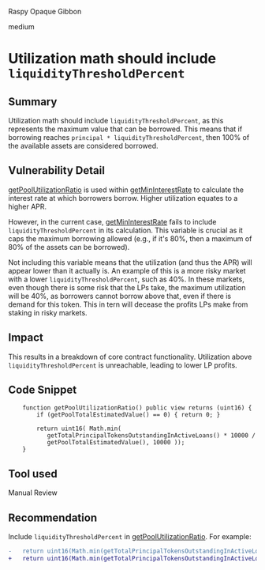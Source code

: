 Raspy Opaque Gibbon

medium

# Utilization math should include `liquidityThresholdPercent`

## Summary
Utilization math should include `liquidityThresholdPercent`, as this represents the maximum value that can be borrowed. This means that if borrowing reaches `principal * liquidityThresholdPercent`, then 100% of the available assets are considered borrowed.

## Vulnerability Detail
[getPoolUtilizationRatio](https://github.com/sherlock-audit/2024-04-teller-finance/blob/main/teller-protocol-v2-audit-2024/packages/contracts/contracts/LenderCommitmentForwarder/extensions/LenderCommitmentGroup/LenderCommitmentGroup_Smart.sol#L757) is used within [getMinInterestRate](https://github.com/sherlock-audit/2024-04-teller-finance/blob/main/teller-protocol-v2-audit-2024/packages/contracts/contracts/LenderCommitmentForwarder/extensions/LenderCommitmentGroup/LenderCommitmentGroup_Smart.sol#L769) to calculate the interest rate at which borrowers borrow. Higher utilization equates to a higher APR.

However, in the current case, [getMinInterestRate](https://github.com/sherlock-audit/2024-04-teller-finance/blob/main/teller-protocol-v2-audit-2024/packages/contracts/contracts/LenderCommitmentForwarder/extensions/LenderCommitmentGroup/LenderCommitmentGroup_Smart.sol#L769) fails to include `liquidityThresholdPercent` in its calculation. This variable is crucial as it caps the maximum borrowing allowed (e.g., if it's 80%, then a maximum of 80% of the assets can be borrowed).

Not including this variable means that the utilization (and thus the APR) will appear lower than it actually is. An example of this is a more risky market with a lower `liquidityThresholdPercent`, such as 40%. In these markets, even though there is some risk that the LPs take, the maximum utilization will be 40%, as borrowers cannot borrow above that, even if there is demand for this token. This in tern will decease the profits LPs make from staking in risky markets.

## Impact
This results in a breakdown of core contract functionality. Utilization above `liquidityThresholdPercent` is unreachable, leading to lower LP profits.

## Code Snippet
```solidity
    function getPoolUtilizationRatio() public view returns (uint16) {
        if (getPoolTotalEstimatedValue() == 0) { return 0; }

        return uint16( Math.min(
           getTotalPrincipalTokensOutstandingInActiveLoans() * 10000 / 
           getPoolTotalEstimatedValue(), 10000 ));
    }   
```
## Tool used
Manual Review

## Recommendation
Include `liquidityThresholdPercent` in [getPoolUtilizationRatio](https://github.com/sherlock-audit/2024-04-teller-finance/blob/main/teller-protocol-v2-audit-2024/packages/contracts/contracts/LenderCommitmentForwarder/extensions/LenderCommitmentGroup/LenderCommitmentGroup_Smart.sol#L757). For example:

```diff
-   return uint16(Math.min(getTotalPrincipalTokensOutstandingInActiveLoans() * 10000 / getPoolTotalEstimatedValue(), 10000));
+   return uint16(Math.min(getTotalPrincipalTokensOutstandingInActiveLoans() * 10000 / (getPoolTotalEstimatedValue().percent(liquidityThresholdPercent)), 10000));
```